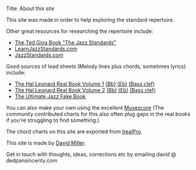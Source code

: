 Title: About this site

This site was made in order to help exploring the standard repertoire.

Other great resources for researching the repertoire include:

* [The Ted Gioa Book "The Jazz Standards"](https://amzn.to/2N2vt4C)
* [LearnJazzStandards.com](https://www.learnjazzstandards.com/)
* [JazzStandards.com](http://jazzstandards.com/)

Good sources of lead sheets (Melody lines plus chords, sometimes lyrics) include:

* [The Hal Leonard Real Book Volume 1](https://amzn.to/2yT8vov) [(Bb)](https://amzn.to/2yV3bRo) [(Eb)](https://amzn.to/2yQLkLs) [(Bass clef)](https://amzn.to/2yYGITr)
* [The Hal Leonard Real Book Volume 2](https://amzn.to/2McSkuZ) [(Bb)](https://amzn.to/2McSu5z) [(Eb)](https://amzn.to/2McSKBz) [(Bass clef)](https://amzn.to/2YY8IW7)
* [The Ultimate Jazz Fake Book](https://amzn.to/2YWy8n3)

You can also make your own using the excellent [Musescore](https://musescore.com/) (The community contributed charts for this also often
plug gaps in the real books if you're struggling to find something.)

The chord charts on this site are exported from [IrealPro](https://irealpro.com/).

This site is made by [David Miller](https://twitter.com/thatdavidmiller).

Get in touch with thoughts, ideas, corrections etc by emailing david @ dedpansincerity.com
